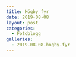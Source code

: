 ```yaml
---
title: Högby fyr
date: 2019-08-08
layout: post
categories:
  - Fotoblogg
galleries:
  - 2019-08-08-hogby-fyr
---
```

